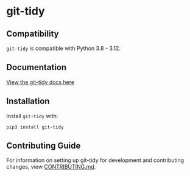 # git-tidy

## Compatibility

`git-tidy` is compatible with Python 3.8 - 3.12.

## Documentation

[View the git-tidy docs here](https://git-tidy.readthedocs.io/)

## Installation

Install `git-tidy` with:

    pip3 install git-tidy

## Contributing Guide

For information on setting up git-tidy for development and contributing changes, view [CONTRIBUTING.md](CONTRIBUTING.md).
